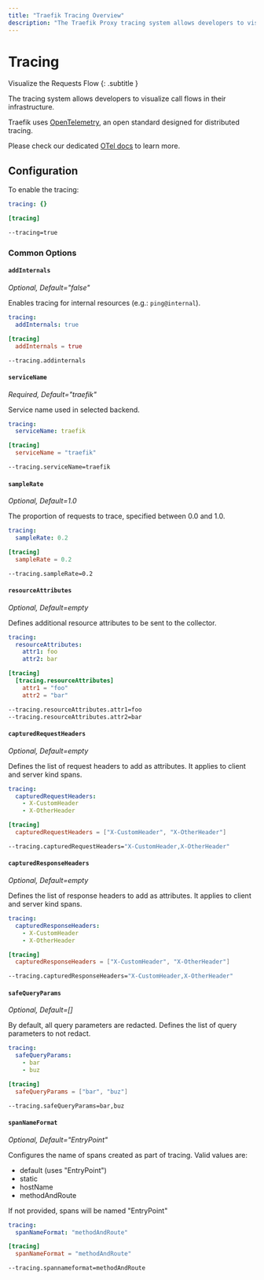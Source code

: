 ```yaml
---
title: "Traefik Tracing Overview"
description: "The Traefik Proxy tracing system allows developers to visualize call flows in their infrastructure. Read the full documentation."
---
```


# Tracing

Visualize the Requests Flow
{: .subtitle }

The tracing system allows developers to visualize call flows in their infrastructure.

Traefik uses [OpenTelemetry](https://opentelemetry.io/ "Link to website of OTel"), an open standard designed for distributed tracing.

Please check our dedicated [OTel docs](./opentelemetry.md) to learn more.

## Configuration

To enable the tracing:

```yaml tab="File (YAML)"
tracing: {}
```

```toml tab="File (TOML)"
[tracing]
```

```bash tab="CLI"
--tracing=true
```

### Common Options

#### `addInternals`

_Optional, Default="false"_

Enables tracing for internal resources (e.g.: `ping@internal`).

```yaml tab="File (YAML)"
tracing:
  addInternals: true
```

```toml tab="File (TOML)"
[tracing]
  addInternals = true
```

```bash tab="CLI"
--tracing.addinternals
```

#### `serviceName`

_Required, Default="traefik"_

Service name used in selected backend.

```yaml tab="File (YAML)"
tracing:
  serviceName: traefik
```

```toml tab="File (TOML)"
[tracing]
  serviceName = "traefik"
```

```bash tab="CLI"
--tracing.serviceName=traefik
```

#### `sampleRate`

_Optional, Default=1.0_

The proportion of requests to trace, specified between 0.0 and 1.0.

```yaml tab="File (YAML)"
tracing:
  sampleRate: 0.2
```

```toml tab="File (TOML)"
[tracing]
  sampleRate = 0.2
```

```bash tab="CLI"
--tracing.sampleRate=0.2
```

#### `resourceAttributes`

_Optional, Default=empty_

Defines additional resource attributes to be sent to the collector.

```yaml tab="File (YAML)"
tracing:
  resourceAttributes:
    attr1: foo
    attr2: bar
```

```toml tab="File (TOML)"
[tracing]
  [tracing.resourceAttributes]
    attr1 = "foo"
    attr2 = "bar"
```

```bash tab="CLI"
--tracing.resourceAttributes.attr1=foo
--tracing.resourceAttributes.attr2=bar
```

#### `capturedRequestHeaders`

_Optional, Default=empty_

Defines the list of request headers to add as attributes.
It applies to client and server kind spans.

```yaml tab="File (YAML)"
tracing:
  capturedRequestHeaders:
    - X-CustomHeader
    - X-OtherHeader
```

```toml tab="File (TOML)"
[tracing]
  capturedRequestHeaders = ["X-CustomHeader", "X-OtherHeader"]
```

```bash tab="CLI"
--tracing.capturedRequestHeaders="X-CustomHeader,X-OtherHeader"
```

#### `capturedResponseHeaders`

_Optional, Default=empty_

Defines the list of response headers to add as attributes.
It applies to client and server kind spans.

```yaml tab="File (YAML)"
tracing:
  capturedResponseHeaders:
    - X-CustomHeader
    - X-OtherHeader
```

```toml tab="File (TOML)"
[tracing]
  capturedResponseHeaders = ["X-CustomHeader", "X-OtherHeader"]
```

```bash tab="CLI"
--tracing.capturedResponseHeaders="X-CustomHeader,X-OtherHeader"
```

#### `safeQueryParams`

_Optional, Default=[]_

By default, all query parameters are redacted.
Defines the list of query parameters to not redact.

```yaml tab="File (YAML)"
tracing:
  safeQueryParams:
    - bar
    - buz
```

```toml tab="File (TOML)"
[tracing]
  safeQueryParams = ["bar", "buz"]
```

```bash tab="CLI"
--tracing.safeQueryParams=bar,buz
```

#### `spanNameFormat`

_Optional, Default="EntryPoint"_

Configures the name of spans created as part of tracing.
Valid values are:

- default (uses "EntryPoint")
- static
- hostName
- methodAndRoute

If not provided, spans will be named "EntryPoint"

```yaml tab="File (YAML)"
tracing:
  spanNameFormat: "methodAndRoute"
```

```toml tab="File (TOML)"
[tracing]
  spanNameFormat = "methodAndRoute"
```

```bash tab="CLI"
--tracing.spannameformat=methodAndRoute
```
